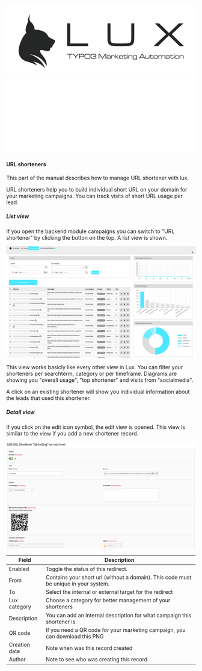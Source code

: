 ![LUX](/Documentation/Images/logo_claim.svg#gh-light-mode-only "LUX")
![LUX](/Documentation/Images/logo_claim_white.svg#gh-dark-mode-only "LUX")

#### URL shorteners

This part of the manual describes how to manage URL shortener with lux.

URL shorteners help you to build individual short URL on your domain for your marketing campaigns. You can track visits
of short URL usage per lead.

##### List view

If you open the backend module campaigns you can switch to "URL shortener" by clicking the button on the top.
A list view is shown.

<img src="../../../Documentation/Images/screenshot_urlshortener_list.png" width="800" />

This view works basicly like every other view in Lux. You can filter your shorteners per searchterm, category or per
timeframe. Diagrams are showing you "overall usage", "top shortener" and visits from "socialmedia".

A click on an existing shortener will show you individual information about the leads that used this shortener.

##### Detail view

If you click on the edit icon symbol, the edit view is opened. This view is similar to the view if you add a new
shortener record.

<img src="../../../Documentation/Images/screenshot_urlshortener_edit.png" width="800" />

| Field         | Description                                                                          |
|---------------|--------------------------------------------------------------------------------------|
| Enabled       | Toggle the status of this redirect.                                                  |
| From          | Contains your short url (without a domain). This code must be unique in your system. |
| To            | Select the internal or external target for the redirect                              |
| Lux category  | Choose a category for better management of your shorteners                           |
| Description   | You can add an internal description for what campaign this shortener is              |
| QR code       | If you need a QR code for your marketing campaign, you can download this PNG         |
| Creation date | Note when was this record created                                                    |
| Author        | Note to see who was creating this record                                             |

